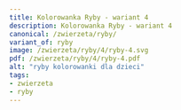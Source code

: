```yaml
---
title: Kolorowanka Ryby - wariant 4
description: Kolorowanka Ryby - wariant 4
canonical: /zwierzeta/ryby/
variant_of: ryby
image: /zwierzeta/ryby/4/ryby-4.svg
pdf: /zwierzeta/ryby/4/ryby-4.pdf
alt: "ryby kolorowanki dla dzieci"
tags:
- zwierzeta
- ryby
---
```

